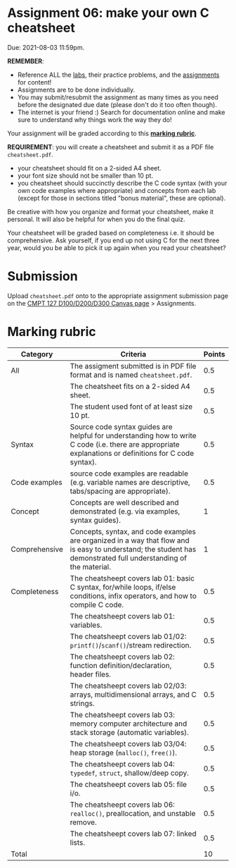 # Assignment 06: make your own C cheatsheet

Due: 2021-08-03 11:59pm.

**REMEMBER**:
- Reference ALL the [labs](../../labs), their practice problems, and the [assignments](../) for content!
- Assignments are to be done individually.
- You may submit/resubmit the assignment as many times as you need before the designated due date (please don't do it too often though).
- The internet is your friend :) Search for documentation online and make sure to understand why things work the way they do!

Your assignment will be graded according to this [**marking rubric**](#marking-rubric).

**REQUIREMENT**: you will create a cheatsheet and submit it as a PDF file `cheatsheet.pdf`.
- your cheatsheet should fit on a 2-sided A4 sheet.
- your font size should not be smaller than 10 pt.
- you cheatsheet should succinctly describe the C code syntax (with your own code examples where appropriate) and concepts from each lab (except for those in sections titled "bonus material", these are optional).

Be creative with how you organize and format your cheatsheet, make it personal. It will also be helpful for when you do the final quiz.

Your cheatsheet will be graded based on completeness i.e. it should be comprehensive. Ask yourself, if you end up not using C for the next three year, would you be able to pick it up again when you read your cheatsheet?

# Submission

Upload `cheatsheet.pdf` onto to the appropriate assignment submission page on the [CMPT 127 D100/D200/D300 Canvas page](https://canvas.sfu.ca/courses/62984) > Assignments.

# Marking rubric


| Category | Criteria                                  | Points |
|------|-----------------------------------------------|--------|
| All  | The assigment submitted is in PDF file format and is named `cheatsheet.pdf`. | 0.5 |
|      | The cheatsheet fits on a 2-sided A4 sheet.    | 0.5    |
|      | The student used font of at least size 10 pt. | 0.5    |
| Syntax | Source code syntax guides are helpful for understanding how to write C code (i.e. there are appropriate explanations or definitions for C code syntax). | 0.5 |
| Code examples | source code examples are readable (e.g. variable names are descriptive, tabs/spacing are appropriate). | 0.5 |
| Concept | Concepts are well described and demonstrated (e.g. via examples, syntax guides). | 1 |
| Comprehensive | Concepts, syntax, and code examples are organized in a way that flow and is easy to understand; the student has demonstrated full understanding of the material. | 1 |
| Completeness | The cheatsheept covers lab 01: basic C syntax, for/while loops, if/else conditions, infix operators, and how to compile C code. | 0.5 |
|      | The cheatsheept covers lab 01: variables.     | 0.5    |
|      | The cheatsheept covers lab 01/02: `printf()`/`scanf()`/stream redirection. | 0.5 |
|      | The cheatsheept covers lab 02: function definition/declaration, header files. | 0.5 |
|      | The cheatsheept covers lab 02/03: arrays, multidimensional arrays, and C strings. | 0.5 |
|      | The cheatsheept covers lab 03: memory computer architecture and stack storage (automatic variables). | 0.5 |
|      | The cheatsheept covers lab 03/04: heap storage (`malloc()`, `free()`). | 0.5 |
|      | The cheatsheept covers lab 04: `typedef`, `struct`, shallow/deep copy. | 0.5 |
|      | The cheatsheept covers lab 05: file i/o.      | 0.5    |
|      | The cheatsheept covers lab 06: `realloc()`, preallocation, and unstable remove. | 0.5 |
|      | The cheatsheept covers lab 07: linked lists.  | 0.5    |
| Total|                                               | 10     |
